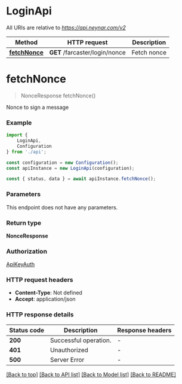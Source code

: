 # LoginApi

All URIs are relative to *https://api.neynar.com/v2*

|Method | HTTP request | Description|
|------------- | ------------- | -------------|
|[**fetchNonce**](#fetchnonce) | **GET** /farcaster/login/nonce | Fetch nonce|

# **fetchNonce**
> NonceResponse fetchNonce()

Nonce to sign a message

### Example

```typescript
import {
    LoginApi,
    Configuration
} from './api';

const configuration = new Configuration();
const apiInstance = new LoginApi(configuration);

const { status, data } = await apiInstance.fetchNonce();
```

### Parameters
This endpoint does not have any parameters.


### Return type

**NonceResponse**

### Authorization

[ApiKeyAuth](../README.md#ApiKeyAuth)

### HTTP request headers

 - **Content-Type**: Not defined
 - **Accept**: application/json


### HTTP response details
| Status code | Description | Response headers |
|-------------|-------------|------------------|
|**200** | Successful operation. |  -  |
|**401** | Unauthorized |  -  |
|**500** | Server Error |  -  |

[[Back to top]](#) [[Back to API list]](../README.md#documentation-for-api-endpoints) [[Back to Model list]](../README.md#documentation-for-models) [[Back to README]](../README.md)

